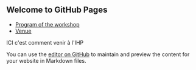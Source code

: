 ## Welcome to GitHub Pages

<ul id="ProjectSubmenu">
    <li><a href="https://github.com/ArnaudNod/essai_web/Program.md" title="Markdown Project Page">Program of the workshop</a></li>
    <li><a href="https://github.com/ArnaudNod/essai_web/Venue.md" title="Markdown Basics">Venue</a></li>
  </ul>

ICI c'est comment venir à l'IHP



You can use the [editor on GitHub](https://github.com/ArnaudNod/essai_web/edit/gh-pages/index.md) to maintain and preview the content for your website in Markdown files.
